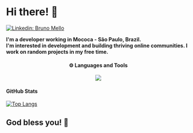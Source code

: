 # Hi there! :wave:

[![Linkedin: Bruno Mello](https://img.shields.io/badge/-brunomelloxd-blue?style=flat-square&logo=Linkedin&logoColor=white&link=https://www.linkedin.com/in/brunomelloxd/)](https://www.linkedin.com/in/brunomelloxd/)

**I'm a developer working in Mococa - São Paulo, Brazil.** 
<br />
**I'm interested in development and building thriving online communities. I work on random projects in my free time.**
<br />
<h4 align="center">
    ⚙️ Languages and Tools
</h4>

<p align="center">
    <img src="https://skillicons.dev/icons?i=html,css,js,vite,react,nextjs,ts,nodejs,php,laravel,docker,wordpress,linux,vscode,postman&theme=light" />
</p>

<h4>GitHub Stats</h4>

[![Top Langs](https://github-readme-stats-omega-ten-62.vercel.app/api/top-langs/?username=BrunomelloxD&show_icons=true&theme=default&hide=java,html&langs_count=3)](https://github.com/anuraghazra/github-readme-stats)

## God bless you! :pray:
